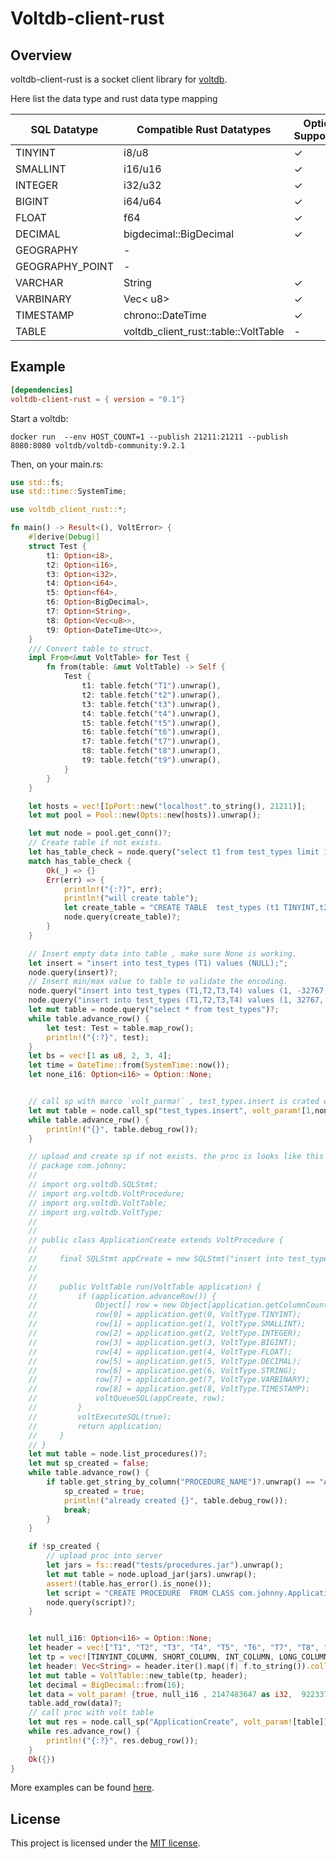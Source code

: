 # Voltdb-client-rust

## Overview

voltdb-client-rust is a socket client library for [voltdb].


Here list the data type and rust data type mapping 

| SQL Datatype 	| Compatible Rust Datatypes 	| Option Supported 	|
|---	|---	|---	|
| TINYINT 	| i8/u8 	|  ✓	|
| SMALLINT 	| i16/u16 	|  ✓	|
| INTEGER 	| i32/u32 	|  ✓	|
| BIGINT 	| i64/u64 	|  ✓	|
| FLOAT 	| f64 	|  ✓	|
| DECIMAL 	| bigdecimal::BigDecimal 	|  ✓	|
| GEOGRAPHY 	| - 	|  	|
| GEOGRAPHY_POINT 	| - 	|  	|
| VARCHAR 	| String 	| ✓ 	|
| VARBINARY 	| Vec< u8> 	|  ✓	|
| TIMESTAMP 	| chrono::DateTime 	|  ✓	|
| TABLE 	| voltdb_client_rust::table::VoltTable 	|  -	|

[voltdb]: https://github.com/VoltDB/voltdb
[mit-badge]: https://img.shields.io/badge/license-MIT-blue.svg

## Example


```toml
[dependencies]
voltdb-client-rust = { version = "0.1"}
```
Start a voltdb:
```
docker run  --env HOST_COUNT=1 --publish 21211:21211 --publish 8080:8080 voltdb/voltdb-community:9.2.1
```
Then, on your main.rs:

```rust
use std::fs;
use std::time::SystemTime;

use voltdb_client_rust::*;

fn main() -> Result<(), VoltError> {
    #[derive(Debug)]
    struct Test {
        t1: Option<i8>,
        t2: Option<i16>,
        t3: Option<i32>,
        t4: Option<i64>,
        t5: Option<f64>,
        t6: Option<BigDecimal>,
        t7: Option<String>,
        t8: Option<Vec<u8>>,
        t9: Option<DateTime<Utc>>,
    }
    /// Convert table to struct.
    impl From<&mut VoltTable> for Test {
        fn from(table: &mut VoltTable) -> Self {
            Test {
                t1: table.fetch("T1").unwrap(),
                t2: table.fetch("t2").unwrap(),
                t3: table.fetch("t3").unwrap(),
                t4: table.fetch("t4").unwrap(),
                t5: table.fetch("t5").unwrap(),
                t6: table.fetch("t6").unwrap(),
                t7: table.fetch("t7").unwrap(),
                t8: table.fetch("t8").unwrap(),
                t9: table.fetch("t9").unwrap(),
            }
        }
    }

    let hosts = vec![IpPort::new("localhost".to_string(), 21211)];
    let mut pool = Pool::new(Opts::new(hosts)).unwrap();

    let mut node = pool.get_conn()?;
    // Create table if not exists.
    let has_table_check = node.query("select t1 from test_types limit 1");
    match has_table_check {
        Ok(_) => {}
        Err(err) => {
            println!("{:?}", err);
            println!("will create table");
            let create_table = "CREATE TABLE  test_types (t1 TINYINT,t2 SMALLINT,t3 INTEGER,t4 BIGINT,t5 FLOAT,t6 DECIMAL,t7 VARCHAR,t8 VARBINARY, t9 TIMESTAMP);";
            node.query(create_table)?;
        }
    }

    // Insert empty data into table , make sure None is working.
    let insert = "insert into test_types (T1) values (NULL);";
    node.query(insert)?;
    // Insert min/max value to table to validate the encoding.
    node.query("insert into test_types (T1,T2,T3,T4) values (1, -32767, -2147483647, -9223372036854775807 );")?;
    node.query("insert into test_types (T1,T2,T3,T4) values (1, 32767, 2147483647, 9223372036854775807 );")?;
    let mut table = node.query("select * from test_types")?;
    while table.advance_row() {
        let test: Test = table.map_row();
        println!("{:?}", test);
    }
    let bs = vec![1 as u8, 2, 3, 4];
    let time = DateTime::from(SystemTime::now());
    let none_i16: Option<i16> = Option::None;


    // call sp with marco `volt_parma!` , test_types.insert is crated with table.
    let mut table = node.call_sp("test_types.insert", volt_param![1,none_i16,3,4,5,6,"7",bs,time])?;
    while table.advance_row() {
        println!("{}", table.debug_row());
    }

    // upload and create sp if not exists. the proc is looks like this
    // package com.johnny;
    //
    // import org.voltdb.SQLStmt;
    // import org.voltdb.VoltProcedure;
    // import org.voltdb.VoltTable;
    // import org.voltdb.VoltType;
    //
    //
    // public class ApplicationCreate extends VoltProcedure {
    //
    //     final SQLStmt appCreate = new SQLStmt("insert into test_types (T1,T2,T3,T4,T5,T6,T7,T8,T9) values (?,?,?,?,?,?,?,?,?);");
    //
    //
    //     public VoltTable run(VoltTable application) {
    //         if (application.advanceRow()) {
    //             Object[] row = new Object[application.getColumnCount()];
    //             row[0] = application.get(0, VoltType.TINYINT);
    //             row[1] = application.get(1, VoltType.SMALLINT);
    //             row[2] = application.get(2, VoltType.INTEGER);
    //             row[3] = application.get(3, VoltType.BIGINT);
    //             row[4] = application.get(4, VoltType.FLOAT);
    //             row[5] = application.get(5, VoltType.DECIMAL);
    //             row[6] = application.get(6, VoltType.STRING);
    //             row[7] = application.get(7, VoltType.VARBINARY);
    //             row[8] = application.get(8, VoltType.TIMESTAMP);
    //             voltQueueSQL(appCreate, row);
    //         }
    //         voltExecuteSQL(true);
    //         return application;
    //     }
    // }
    let mut table = node.list_procedures()?;
    let mut sp_created = false;
    while table.advance_row() {
        if table.get_string_by_column("PROCEDURE_NAME")?.unwrap() == "ApplicationCreate" {
            sp_created = true;
            println!("already created {}", table.debug_row());
            break;
        }
    }

    if !sp_created {
        // upload proc into server
        let jars = fs::read("tests/procedures.jar").unwrap();
        let mut table = node.upload_jar(jars).unwrap();
        assert!(table.has_error().is_none());
        let script = "CREATE PROCEDURE  FROM CLASS com.johnny.ApplicationCreate;";
        node.query(script)?;
    }


    let null_i16: Option<i16> = Option::None;
    let header = vec!["T1", "T2", "T3", "T4", "T5", "T6", "T7", "T8", "T9"];
    let tp = vec![TINYINT_COLUMN, SHORT_COLUMN, INT_COLUMN, LONG_COLUMN, FLOAT_COLUMN, DECIMAL_COLUMN, STRING_COLUMN, VAR_BIN_COLUMN, TIMESTAMP_COLUMN];
    let header: Vec<String> = header.iter().map(|f| f.to_string()).collect::<Vec<String>>();
    let mut table = VoltTable::new_table(tp, header);
    let decimal = BigDecimal::from(16);
    let data = volt_param! {true, null_i16 , 2147483647 as i32,  9223372036854775807 as i64 ,  15.0, decimal  , "17",bs, time   };
    table.add_row(data)?;
    // call proc with volt table
    let mut res = node.call_sp("ApplicationCreate", volt_param![table])?;
    while res.advance_row() {
        println!("{:?}", res.debug_row());
    }
    Ok({})
}
```

More examples can be found [here][examples].


[examples]: https://github.com/johnnywale/voltdb-client-rust/blob/master/tests/integration_test.rs



## License

This project is licensed under the [MIT license].

[MIT license]: https://github.com/johnnywale/voltdb-client-rust/blob/master/LICENSE

